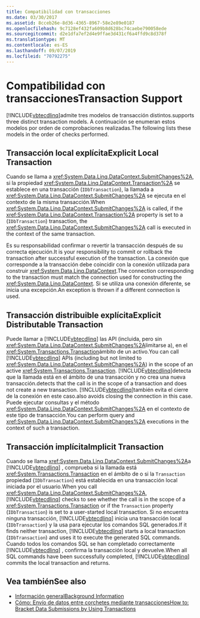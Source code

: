 ```yaml
---
title: Compatibilidad con transacciones
ms.date: 03/30/2017
ms.assetid: 8cceb26e-8d36-4365-8967-58e2e89e0187
ms.openlocfilehash: 9c7128ef432fa609b8d628bc74caebe790058ede
ms.sourcegitcommit: d2e1dfa7ef2d4e9ffae3d431cf6a4ffd9c8d378f
ms.translationtype: MT
ms.contentlocale: es-ES
ms.lasthandoff: 09/07/2019
ms.locfileid: "70792275"
---
```

# <a name="transaction-support"></a><span data-ttu-id="e2ec1-102">Compatibilidad con transacciones</span><span class="sxs-lookup"><span data-stu-id="e2ec1-102">Transaction Support</span></span>
[!INCLUDE[vbtecdlinq](../../../../../../includes/vbtecdlinq-md.md)]<span data-ttu-id="e2ec1-103">admite tres modelos de transacción distintos.</span><span class="sxs-lookup"><span data-stu-id="e2ec1-103">supports three distinct transaction models.</span></span> <span data-ttu-id="e2ec1-104">A continuación se enumeran estos modelos por orden de comprobaciones realizadas.</span><span class="sxs-lookup"><span data-stu-id="e2ec1-104">The following lists these models in the order of checks performed.</span></span>  
  
## <a name="explicit-local-transaction"></a><span data-ttu-id="e2ec1-105">Transacción local explícita</span><span class="sxs-lookup"><span data-stu-id="e2ec1-105">Explicit Local Transaction</span></span>  
 <span data-ttu-id="e2ec1-106">Cuando se llama a <xref:System.Data.Linq.DataContext.SubmitChanges%2A>, si la propiedad <xref:System.Data.Linq.DataContext.Transaction%2A> se establece en una transacción (`IDbTransaction`), la llamada a <xref:System.Data.Linq.DataContext.SubmitChanges%2A> se ejecuta en el contexto de la misma transacción.</span><span class="sxs-lookup"><span data-stu-id="e2ec1-106">When <xref:System.Data.Linq.DataContext.SubmitChanges%2A> is called, if the <xref:System.Data.Linq.DataContext.Transaction%2A> property is set to a (`IDbTransaction`) transaction, the <xref:System.Data.Linq.DataContext.SubmitChanges%2A> call is executed in the context of the same transaction.</span></span>  
  
 <span data-ttu-id="e2ec1-107">Es su responsabilidad confirmar o revertir la transacción después de su correcta ejecución.</span><span class="sxs-lookup"><span data-stu-id="e2ec1-107">It is your responsibility to commit or rollback the transaction after successful execution of the transaction.</span></span> <span data-ttu-id="e2ec1-108">La conexión que corresponde a la transacción debe coincidir con la conexión utilizada para construir <xref:System.Data.Linq.DataContext>.</span><span class="sxs-lookup"><span data-stu-id="e2ec1-108">The connection corresponding to the transaction must match the connection used for constructing the <xref:System.Data.Linq.DataContext>.</span></span> <span data-ttu-id="e2ec1-109">Si se utiliza una conexión diferente, se inicia una excepción.</span><span class="sxs-lookup"><span data-stu-id="e2ec1-109">An exception is thrown if a different connection is used.</span></span>  
  
## <a name="explicit-distributable-transaction"></a><span data-ttu-id="e2ec1-110">Transacción distribuible explícita</span><span class="sxs-lookup"><span data-stu-id="e2ec1-110">Explicit Distributable Transaction</span></span>  
 <span data-ttu-id="e2ec1-111">Puede llamar a [!INCLUDE[vbtecdlinq](../../../../../../includes/vbtecdlinq-md.md)] las API (incluida, pero sin <xref:System.Data.Linq.DataContext.SubmitChanges%2A>limitarse a), en el <xref:System.Transactions.Transaction>ámbito de un activo.</span><span class="sxs-lookup"><span data-stu-id="e2ec1-111">You can call [!INCLUDE[vbtecdlinq](../../../../../../includes/vbtecdlinq-md.md)] APIs (including but not limited to <xref:System.Data.Linq.DataContext.SubmitChanges%2A>) in the scope of an active <xref:System.Transactions.Transaction>.</span></span> [!INCLUDE[vbtecdlinq](../../../../../../includes/vbtecdlinq-md.md)]<span data-ttu-id="e2ec1-112">detecta que la llamada está en el ámbito de una transacción y no crea una nueva transacción.</span><span class="sxs-lookup"><span data-stu-id="e2ec1-112">detects that the call is in the scope of a transaction and does not create a new transaction.</span></span> [!INCLUDE[vbtecdlinq](../../../../../../includes/vbtecdlinq-md.md)]<span data-ttu-id="e2ec1-113">también evita el cierre de la conexión en este caso.</span><span class="sxs-lookup"><span data-stu-id="e2ec1-113">also avoids closing the connection in this case.</span></span> <span data-ttu-id="e2ec1-114">Puede ejecutar consultas y el método <xref:System.Data.Linq.DataContext.SubmitChanges%2A> en el contexto de este tipo de transacción.</span><span class="sxs-lookup"><span data-stu-id="e2ec1-114">You can perform query and <xref:System.Data.Linq.DataContext.SubmitChanges%2A> executions in the context of such a transaction.</span></span>  
  
## <a name="implicit-transaction"></a><span data-ttu-id="e2ec1-115">Transacción implícita</span><span class="sxs-lookup"><span data-stu-id="e2ec1-115">Implicit Transaction</span></span>  
 <span data-ttu-id="e2ec1-116">Cuando se llama <xref:System.Data.Linq.DataContext.SubmitChanges%2A>a [!INCLUDE[vbtecdlinq](../../../../../../includes/vbtecdlinq-md.md)] , comprueba si la llamada está <xref:System.Transactions.Transaction> en el ámbito de o si la `Transaction` propiedad (`IDbTransaction`) está establecida en una transacción local iniciada por el usuario.</span><span class="sxs-lookup"><span data-stu-id="e2ec1-116">When you call <xref:System.Data.Linq.DataContext.SubmitChanges%2A>, [!INCLUDE[vbtecdlinq](../../../../../../includes/vbtecdlinq-md.md)] checks to see whether the call is in the scope of a <xref:System.Transactions.Transaction> or if the `Transaction` property (`IDbTransaction`) is set to a user-started local transaction.</span></span> <span data-ttu-id="e2ec1-117">Si no encuentra ninguna transacción, [!INCLUDE[vbtecdlinq](../../../../../../includes/vbtecdlinq-md.md)] inicia una transacción local (`IDbTransaction`) y la usa para ejecutar los comandos SQL generados.</span><span class="sxs-lookup"><span data-stu-id="e2ec1-117">If it finds neither transaction, [!INCLUDE[vbtecdlinq](../../../../../../includes/vbtecdlinq-md.md)] starts a local transaction (`IDbTransaction`) and uses it to execute the generated SQL commands.</span></span> <span data-ttu-id="e2ec1-118">Cuando todos los comandos SQL se han completado correctamente [!INCLUDE[vbtecdlinq](../../../../../../includes/vbtecdlinq-md.md)] , confirma la transacción local y devuelve.</span><span class="sxs-lookup"><span data-stu-id="e2ec1-118">When all SQL commands have been successfully completed, [!INCLUDE[vbtecdlinq](../../../../../../includes/vbtecdlinq-md.md)] commits the local transaction and returns.</span></span>  
  
## <a name="see-also"></a><span data-ttu-id="e2ec1-119">Vea también</span><span class="sxs-lookup"><span data-stu-id="e2ec1-119">See also</span></span>

- [<span data-ttu-id="e2ec1-120">Información general</span><span class="sxs-lookup"><span data-stu-id="e2ec1-120">Background Information</span></span>](background-information.md)
- [<span data-ttu-id="e2ec1-121">Cómo: Envío de datos entre corchetes mediante transacciones</span><span class="sxs-lookup"><span data-stu-id="e2ec1-121">How to: Bracket Data Submissions by Using Transactions</span></span>](how-to-bracket-data-submissions-by-using-transactions.md)
